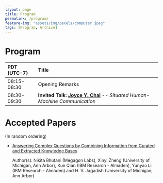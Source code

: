 ```yaml
---
layout: page
title: Program
permalink: /program/
feature-img: "assets/img/pexels/computer.jpeg"
tags: [Program, Archive]
---
```


# Program


| PDT (UTC-7)           | Title       |   
|:-----------------|:-----------------|
| 08:15-08:30  | Opening Remarks  
| 08:30-09:30  | **Invited Talk: [Joyce Y. Chai](http://www.cse.msu.edu/~jchai/)** -- _Situated Human-Machine Communication_ |

# Accepted Papers
(In random ordering)

* [Answering Complex Questions by Combining Information from Curated and Extracted Knowledge Bases](https://www.aclweb.org/anthology/2020.nli-1.1.pdf)

   Author(s): Nikita Bhutani (Megagon Labs), Xinyi Zheng (University of Michigan, Ann Arbor), Kun Qian (IBM Research - Almaden), Yunyao Li (IBM Research - Almaden) and H. V. Jagadish (University of Michigan, Ann Arbor)
   
